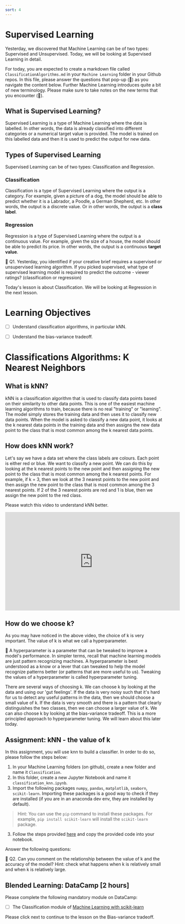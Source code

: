 ```yaml
---
sort: 4
---
```


# Supervised Learning

Yesterday, we discovered that Machine Learning can be of two types: Supervised and Unsupervised. Today, we will be looking at Supervised Learning in detail.

For today, you are expected to create a markdown file called ```ClassificationAlgorithms.md``` in your ```Machine Learning``` folder in your Github repos. In this file, please answer the questions that pop-up (:pencil:) as you navigate the content below. Further Machine Learning introduces quite a bit of new terminology. Please make sure to take notes on the new terms that you encounter (:bell:). 

## What is Supervised Learning?

Supervised Learning is a type of Machine Learning where the data is labelled. In other words, the data is already classified into different categories or a numerical target value is provided. The model is trained on this labelled data and then it is used to predict the output for new data.

## Types of Supervised Learning

Supervised Learning can be of two types: Classification and Regression.

### Classification

Classification is a type of Supervised Learning where the output is a category. For example, given a picture of a dog, the model should be able to predict whether it is a Labrador, a Poodle, a German Shepherd, etc. In other words, the output is a discrete value. Or in other words, the output is a **class label**.

### Regression

Regression is a type of Supervised Learning where the output is a continuous value. For example, given the size of a house, the model should be able to predict its price. In other words, the output is a continuous **target value**.

:pencil: Q1. Yesterday, you identified if your creative brief requires a supervised or unsupervised learning algorithm. If you picked supervised, what type of supervised learning model is required to predict the outcome - viewer ratings? (classification or regression)

Today's lesson is about Classification. We will be looking at Regression in the next lesson.

# Learning Objectives

- [ ] Understand classification algorithms, in particular kNN.
- [ ] Understand the bias-variance tradeoff.



# Classifications Algorithms: K Nearest Neighbors

## What is kNN?

kNN is a classification algorithm that is used to classify data points based on their similarity to other data points. This is one of the easiest machine learning algorithms to train, because there is no real "training" or "learning". The model simply stores the training data and then uses it to classify new data points. When the model is asked to classify a new data point, it looks at the k nearest data points in the training data and then assigns the new data point to the class that is most common among the k nearest data points.

## How does kNN work?

Let's say we have a data set where the class labels are colours. Each point is either red or blue. We want to classify a new point. We can do this by looking at the k nearest points to the new point and then assigning the new point to the class that is most common among the k nearest points. For example, if k = 3, then we look at the 3 nearest points to the new point and then assign the new point to the class that is most common among the 3 nearest points. If 2 of the 3 nearest points are red and 1 is blue, then we assign the new point to the red class.

Please watch this video to understand kNN better.

<iframe width="560" height="315" src="https://www.youtube.com/embed/0p0o5cmgLdE" title="YouTube video player" frameborder="0" allow="accelerometer; autoplay; clipboard-write; encrypted-media; gyroscope; picture-in-picture" allowfullscreen></iframe>

## How do we choose k?

As you may have noticed in the above video, the choice of k is very important.
The value of k is what we call a hyperparameter. 

:bell: A hyperparameter is a parameter that can be tweaked to improve a model's performance. In simpler terms, recall that machine learning models are just pattern recognizing machines. A hyperparameter is best understood as a know or a lever that can tweaked to help the model recognize patterns better (or patterns that are more useful to us). Tweaking the values of a hyperparameter is called hyperparameter tuning. 


There are several ways of choosing k. We can choose k by looking at the data and using our 'gut feelings'. If the data is very noisy such that it's hard for us to detect any useful patterns in the data, then we should choose a small value of k. If the data is very smooth and there is a pattern that clearly distinguishes the two classes, then we can choose a larger value of k. We can also choose k by looking at the bias-variance tradeoff. This is a more principled approach to hyperparameter tuning. We will learn about this later today.

## Assignment: kNN - the value of k

In this assignment, you will use knn to build a classifier. In order to do so, please follow the steps below:

1. In your Machine Learning folders (on github), create a new folder and name it ```Classification```.
2. In this folder, create a new Jupyter Notebook and name it `classification_knn.ipynb`.
2. Import the following packages `numpy`, `pandas`, `matplotlib`, `seaborn`, `scikit-learn`. Importing these packages is a good way to check if they are installed (if you are in an anaconda dev env, they are installed by default). 

> Hint: You can use the `pip` command to install these packages. For example, `pip install scikit-learn` will install the `scikit-learn` package. 

3. Follow the steps provided [here](https://www.datacamp.com/tutorial/k-nearest-neighbor-classification-scikit-learn) and copy the provided code into your notebook.

Answer the following questions:

:pencil: Q2. Can you comment on the relationship between the value of k and the accuracy of the model? Hint: check what happens when k is relatively small and when k is relatively large.

## Blended Learning: DataCamp [2 hours]

Please complete the following mandatory module on DataCamp:

- [ ] The Classification module of [Machine Learning with scikit-learn](https://app.datacamp.com/learn/courses/machine-learning-with-scikit-learn)

Please click next to continue to the lesson on the Bias-variance tradeoff.

